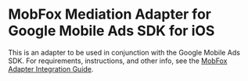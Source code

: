 # MobFox Mediation Adapter for Google Mobile Ads SDK for iOS

This is an adapter to be used in conjunction with the Google Mobile Ads SDK.
For requirements, instructions, and other info, see the
[MobFox Adapter Integration Guide](https://developers.google.com/admob/ios/mediation/mobfox).
